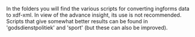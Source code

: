 In the folders you will find the various scripts for converting
ingforms data to xdf-xml.
In view of the advance insight, its use is not recommended.
Scripts that give somewhat better results can be found in 'godsdienstpolitiek' and 'sport' (but these can also be improved).

